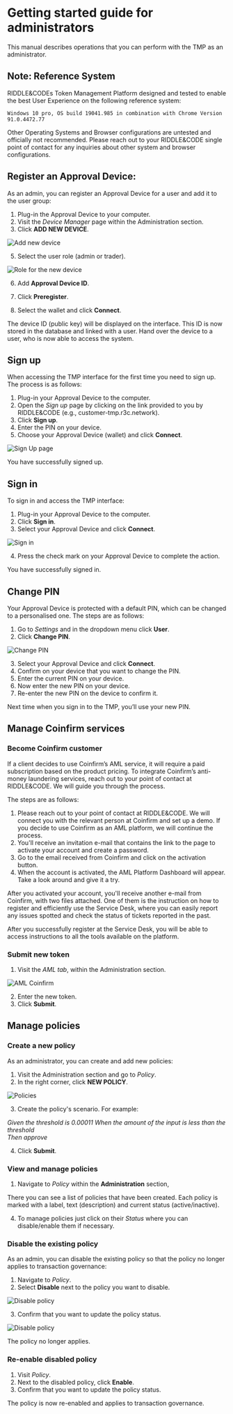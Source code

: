 # Getting started guide for administrators

This manual describes operations that you can perform with the TMP as an administrator.

## Note: Reference System

RIDDLE&CODEs Token Management Platform designed and tested to enable the best User Experience on the following reference system: 

` Windows 10 pro, OS build 19041.985 in combination with Chrome Version 91.0.4472.77 `

Other Operating Systems and Browser configurations are untested and officially not recommended. Please reach out to your RIDDLE&CODE single point of contact for any inquiries about other system and browser configurations.


## Register an Approval Device:
As an admin, you can register an Approval Device for a user and add it to the user group:

1. Plug-in the Approval Device to your computer.
2. Visit the *Device Manager* page within the Administration section.
3. Click **ADD NEW DEVICE**.

![Add new device](./assets/New_device_new.png)

5. Select the user role (admin or trader).

![Role for the new device](./assets/New_device_role_new.png)

6. Add **Approval Device ID**.

7. Click **Preregister**.
8. Select the wallet and click **Connect**.

The device ID (public key) will be displayed on the interface. This ID is now stored in the database and linked with a user. Hand over the device to a user, who is now able to access the system.


## Sign up
When accessing the TMP interface for the first time you need to sign up. The process is as follows:

1. Plug-in your Approval Device to the computer.
2. Open the *Sign up* page by clicking on the link provided to you by RIDDLE&CODE (e.g., customer-tmp.r3c.network).
3. Click **Sign up**.
4. Enter the PIN on your device.
5. Choose your Approval Device (wallet) and click **Connect**.

![Sign Up page](./assets/Sign_up_new.png)


You have successfully signed up.


## Sign in
To sign in and access the TMP interface:

1. Plug-in your Approval Device to the computer.
2. Click **Sign in**.
3. Select your Approval Device and click **Connect**.

![Sign in](./assets/Sign_in_new.png)

4. Press the check mark on your Approval Device to complete the action.

You have successfully signed in.


## Change PIN
Your Approval Device is protected with a default PIN, which can be changed to a personalised one.
The steps are as follows:

1. Go to *Settings* and in the dropdown menu click **User**.
2. Click **Change PIN**.

![Change PIN](./assets/Change_PIN_new.png)

3. Select your Approval Device and click **Connect**.
4. Confirm on your device that you want to change the PIN.
5. Enter the current PIN on your device.
6. Now enter the new PIN on your device.
7. Re-enter the new PIN on the device to confirm it.

Next time when you sign in to the TMP, you’ll use your new PIN.


## Manage Coinfirm services

### Become Coinfirm customer

If a client decides to use Coinfirm’s AML service, it will require a paid subscription based on the product pricing. To integrate Coinfirm’s anti-money laundering services, reach out to your point of contact at RIDDLE&CODE. We will guide you through the process.

The steps are as follows:

1. Please reach out to your point of contact at RIDDLE&CODE. We will connect you with the relevant person at Coinfirm and set up a demo. If you decide to use Coinfirm as an AML platform, we will continue the process.
2. You'll receive an invitation e-mail that contains the link to the page to activate your account and create a password.
3. Go to the email received from Coinfirm and click on the activation button.
4. When the account is activated, the AML Platform Dashboard will appear. Take a look around and give it a try.

After you activated your account, you'll receive another e-mail from Coinfirm, with two files attached. One of them is the instruction on how to register and efficiently use the Service Desk, where you can easily report any issues spotted and check the status of tickets reported in the past.

After you successfully register at the Service Desk, you will be able to access instructions to all the tools available on the platform.


### Submit new token

1. Visit the *AML tab*, within the Administration section.

![AML Coinfirm](./assets/AML_new.png)

2. Enter the new token.
3. Click **Submit**.


## Manage policies

### Create a new policy
As an administrator, you can create and add new policies:

1. Visit the Administration section and go to *Policy*.
2. In the right corner, click **NEW POLICY**.

![Policies](./assets/Policies.png)

3. Create the policy's scenario. For example:

*Given the threshold is 0.00011
When the amount of the input is less than the threshold   
Then approve*

4. Click **Submit**.


### View and manage policies

1. Navigate to *Policy* within the **Administration** section,

There you can see a list of policies that have been created. Each policy is marked with a label, text (description) and current status (active/inactive).

4. To manage policies just click on their *Status* where you can disable/enable them if necessary.


### Disable the existing policy
As an admin, you can disable the existing policy so that the policy
no longer applies to transaction governance:

1. Navigate to *Policy*.
2. Select **Disable** next to the policy you want to disable.

![Disable policy](./assets/Disable_policy_new.png)

3. Confirm that you want to update the policy status.

![Disable policy](./assets/Disablepolicyconfirm.png)


The policy no longer applies.


### Re-enable disabled policy
1. Visit *Policy*.
2. Next to the disabled policy, click **Enable**.
3. Confirm that you want to update the policy status.

The policy is now re-enabled and applies to transaction governance.